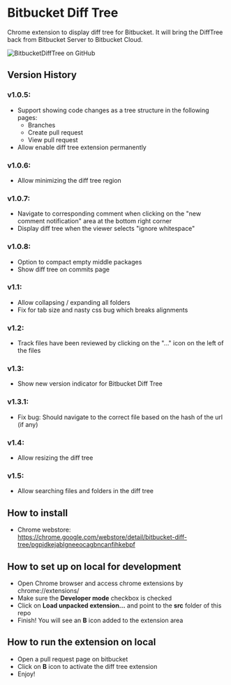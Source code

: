 # Bitbucket Diff Tree

Chrome extension to display diff tree for Bitbucket. It will bring the DiffTree back from Bitbucket Server to Bitbucket Cloud. 

![BitbucketDiffTree on GitHub](dist/screenshot_1280x800.png)

## Version History
### v1.0.5:
* Support showing code changes as a tree structure in the following pages: 
    - Branches
    - Create pull request
    - View pull request
* Allow enable diff tree extension permanently

### v1.0.6:
* Allow minimizing the diff tree region

### v1.0.7:
* Navigate to corresponding comment when clicking on the "new comment notification" area at the bottom right corner
* Display diff tree when the viewer selects "ignore whitespace"

### v1.0.8:
* Option to compact empty middle packages
* Show diff tree on commits page

### v1.1:
* Allow collapsing / expanding all folders
* Fix for tab size and nasty css bug which breaks alignments

### v1.2:
* Track files have been reviewed by clicking on the "..." icon on the left of the files

### v1.3:
* Show new version indicator for Bitbucket Diff Tree

### v1.3.1:
* Fix bug: Should navigate to the correct file based on the hash of the url (if any)

### v1.4:
* Allow resizing the diff tree

### v1.5:
* Allow searching files and folders in the diff tree

## How to install
- Chrome webstore: https://chrome.google.com/webstore/detail/bitbucket-diff-tree/pgpjdkejablgneeocagbncanfihkebpf

## How to set up on local for development

- Open Chrome browser and access chrome extensions by chrome://extensions/
- Make sure the __Developer mode__ checkbox is checked
- Click on __Load unpacked extension...__ and point to the __src__ folder of this repo
- Finish! You will see an __B__ icon added to the extension area

## How to run the extension on local

- Open a pull request page on bitbucket
- Click on __B__ icon to activate the diff tree extension
- Enjoy!
